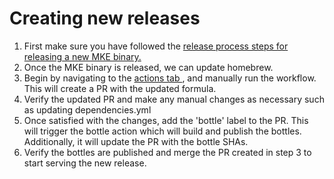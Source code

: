 # Creating new releases

1. First make sure you have followed the [release process steps for releasing a new MKE binary.](https://github.com/MirantisContainers/mke/blob/main/docs/dev/creating-a-release.md)
2. Once the MKE binary is released, we can update homebrew.
3. Begin by navigating to the [actions tab ](https://github.com/Mirantis/homebrew-tap/actions/workflows/update-homebrew.yml), and manually run the workflow. This will create a PR with the updated formula.
4. Verify the updated PR and make any manual changes as necessary such as updating dependencies.yml
5. Once satisfied with the changes, add the 'bottle' label to the PR. This will trigger the bottle action which will build and publish the bottles. Additionally, it will update the PR with the bottle SHAs.
6. Verify the bottles are published and merge the PR created in step 3 to start serving the new release.